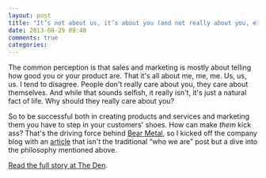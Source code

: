 ```yaml
---
layout: post
title: "It’s not about us, it’s about you (and not really about you, either)"
date: 2013-08-29 09:40
comments: true
categories:
---
```


The common perception is that sales and marketing is mostly about telling how good you or your product are. That it's all about me, me, me. Us, us, us. I tend to disagree. People don't really care about you, they care about themselves. And while that sounds selfish, it really isn't, it's just a natural fact of life. Why should they really care about you?

So to be successful both in creating products and services and marketing them you have to step in your customers' shoes. How can make *them* kick ass? That's the driving force behind [Bear Metal](http://bearmetal.eu/), so I kicked off the company blog with an [article](http://bearmetal.eu/theden/its-not-about-us-its-about-you/) that isn't the traditional “who we are” post but a dive into the philosophy mentioned above.

[Read the full story at The Den](http://bearmetal.eu/theden/its-not-about-us-its-about-you/).